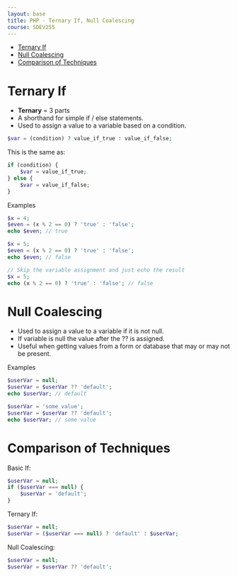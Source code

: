 ```yaml
---
layout: base
title: PHP - Ternary If, Null Coalescing
course: SDEV255
---
```


- [Ternary If](#ternary-if)
- [Null Coalescing](#null-coalescing)
- [Comparison of Techniques](#comparison-of-techniques)

# Ternary If

- **Ternary** = 3 parts
- A shorthand for simple if / else statements.
- Used to assign a value to a variable based on a condition.

```php
$var = (condition) ? value_if_true : value_if_false;
```

This is the same as:

```php
if (condition) {
    $var = value_if_true;
} else {
    $var = value_if_false;
}
```

<p class="demo">Examples</p>

```php
$x = 4;
$even = (x % 2 == 0) ? 'true' : 'false';
echo $even; // true
```

```php
$x = 5;
$even = (x % 2 == 0) ? 'true' : 'false';
echo $even; // false
```

```php
// Skip the variable assignment and just echo the result
$x = 5;
echo (x % 2 == 0) ? 'true' : 'false'; // false
```

# Null Coalescing

- Used to assign a value to a variable if it is not null.
- If variable is null the value after the ?? is assigned.
- Useful when getting values from a form or database that may or may not be present.

<p class="demo">Examples</p>

```php
$userVar = null;
$userVar = $userVar ?? 'default';
echo $userVar; // default
```

```php
$userVar = 'some value';
$userVar = $userVar ?? 'default';
echo $userVar; // some value
```

# Comparison of Techniques

Basic If:

```php
$userVar = null;
if ($userVar === null) {
    $userVar = 'default';
}
```

Ternary If:

```php
$userVar = null;
$userVar = ($userVar === null) ? 'default' : $userVar;
```

Null Coalescing:

```php
$userVar = null;
$userVar = $userVar ?? 'default';
```
